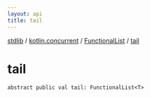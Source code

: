 ```yaml
---
layout: api
title: tail
---
```

[stdlib](../../index.md) / [kotlin.concurrent](../index.md) / [FunctionalList](index.md) / [tail](tail.md)

# tail

```
abstract public val tail: FunctionalList<T>
```
